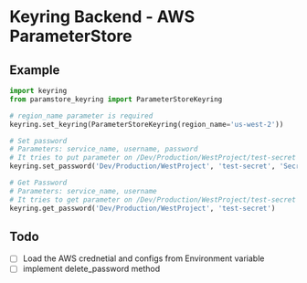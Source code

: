 Keyring Backend - AWS ParameterStore
====================================

## Example

```python
import keyring
from paramstore_keyring import ParameterStoreKeyring

# region_name parameter is required
keyring.set_keyring(ParameterStoreKeyring(region_name='us-west-2'))

# Set password
# Parameters: service_name, username, password
# It tries to put parameter on /Dev/Production/WestProject/test-secret
keyring.set_password('Dev/Production/WestProject', 'test-secret', 'Secret Value')

# Get Password
# Parameters: service_name, username
# It tries to get parameter on /Dev/Production/WestProject/test-secret
keyring.get_password('Dev/Production/WestProject', 'test-secret')
```

## Todo

- [ ] Load the AWS crednetial and configs from Environment variable
- [ ] implement delete_password method